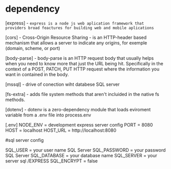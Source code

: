 # dependency

[express] - `express is a node js web aplication framework that providers broad feactures for building web and mobile aplications`

[cors] - Cross-Origin Resource Sharing - is an HTTP-header based mechanism that allows a server to indicate any origins, for exemple (domain, scheme, or port)

[body-parse] - body-parse is an HTTP request body that usually helps when you need to know more that just the URL being hit. Specifically in the context of a POST, PATCH, PUT HTTP request where the information you want in contained in the body.

[mssql] - drive of conection wiht databese SQL server 

[fs-extra] - adds file system methods that aren't incluided in the native fs methods.

[dotenv] - dotenv is a zero-dependency module that loads eviroment variable from a .env file into process.env

[.env] 
NODE_ENV = development
express server config
PORT = 8080
HOST = localhost
HOST_URL = http://localhost:8080

#sql server config

SQL_USER = your user name SQL Server
SQL_PASSWORD = your password SQL Server
SQL_DATABASE = your database name
SQL_SERVER = your server sql /EXPRESS
SQL_ENCRYPT = false

